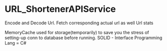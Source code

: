# URL_ShortenerAPIService
Encode and Decode Url. Fetch corresponding actual url as well Url stats

MemoryCache used for storage(temporarily) to save you the stress of setting-up conn to database before running.
SOLID - Interface
Programming Lang = C#


